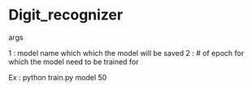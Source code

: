 # Digit_recognizer

args

1 : model name which which the model will be saved
2 : # of epoch for which the model need to be trained for 


Ex : python train.py model 50
